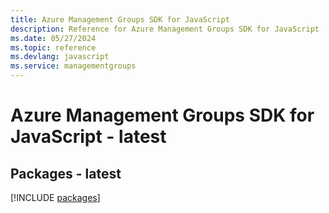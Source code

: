 ```yaml
---
title: Azure Management Groups SDK for JavaScript
description: Reference for Azure Management Groups SDK for JavaScript
ms.date: 05/27/2024
ms.topic: reference
ms.devlang: javascript
ms.service: managementgroups
---
```

# Azure Management Groups SDK for JavaScript - latest
## Packages - latest
[!INCLUDE [packages](management-groups-index.md)]